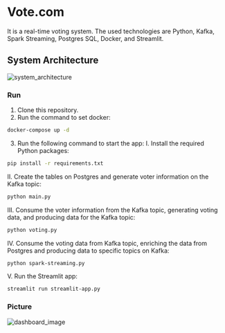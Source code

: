 # Vote.com
It is a real-time voting system. The used technologies are Python, Kafka, Spark Streaming, Postgres SQL, Docker, and Streamlit.

## System Architecture
![system_architecture](https://github.com/roniskywalker/Vote.com/assets/97012708/a8ef3bca-9db1-4729-8d55-8214c033d945)

### Run
1. Clone this repository.
2. Run the command to set docker:
```bash
docker-compose up -d
```
3. Run the following command to start the app:
I. Install the required Python packages:
```bash
pip install -r requirements.txt
```
II. Create the tables on Postgres and generate voter information on the Kafka topic:
```bash
python main.py
```
III. Consume the voter information from the Kafka topic, generating voting data, and producing data for the Kafka topic:
```bash
python voting.py
```
IV. Consume the voting data from Kafka topic, enriching the data from Postgres and producing data to specific topics on Kafka:
```bash
python spark-streaming.py
```
V. Run the Streamlit app:
```bash
streamlit run streamlit-app.py
```

### Picture
![dashboard_image](https://github.com/roniskywalker/Vote.com/assets/97012708/2739ce81-7688-4162-bebe-14b68b6d76b5)
